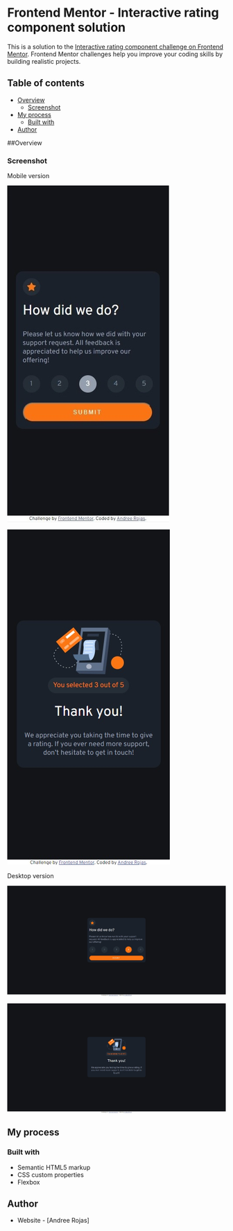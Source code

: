 # Frontend Mentor - Interactive rating component solution

This is a solution to the [Interactive rating component challenge on Frontend Mentor](https://www.frontendmentor.io/challenges/interactive-rating-component-koxpeBUmI). Frontend Mentor challenges help you improve your coding skills by building realistic projects. 

## Table of contents

- [Overview](#overview)
  - [Screenshot](#screenshot)
- [My process](#my-process)
  - [Built with](#built-with)
- [Author](#author)

##Overview
### Screenshot
Mobile version

![](./challenge3_mobile.jpg)

![](./challenge3_mobile_thank.jpg)

Desktop version

![](./challenge3_desktop.jpg)

![](./challenge3_desktop_thank.jpg)

## My process
### Built with

- Semantic HTML5 markup
- CSS custom properties
- Flexbox

## Author

- Website - [Andree Rojas]